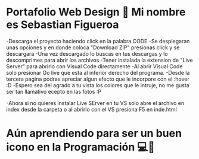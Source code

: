 # Portafolio Web Design 👋 Mi nombre es Sebastian Figueroa

-Descarga el proyecto haciendo click en la palabra CODE
-Se desplegaran unas opciones y en donde coloca "Download ZIP" presionas click y se descargara
-Una vez descargado lo buscas en tus descargas y lo descomprimes para abrir los archivos
-Tener instalada la extension de "Live Server" para abrirlo con Visual Code directamente
-Al abrir Visual Code solo presionar Go live que esta al inferior derecho del programa.
-Desde la tercera pagina podras apreciar algun efecto que le incorpore con el :hover :D
-Espero sea del agrado a tu vista los colores que le intruje, no me gusta ser tan llamativo ecepto en las fotos :P

-Ahora si no quieres instalar Live SErver en tu VS solo abre el archivo en index desde la carpeta o al abrirlo
con el VS presiona F5 en inde.html

# Aún aprendiendo para ser un buen icono en la Programación 💻💼